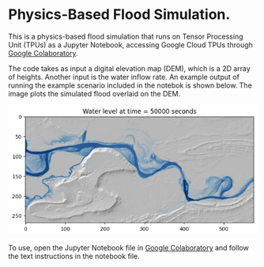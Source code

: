 # Physics-Based Flood Simulation.

This is a physics-based flood simulation that runs on Tensor Processing
Unit (TPUs) as a Jupyter Notebook, accessing Google Cloud TPUs through
[Google Colaboratory](https://colab.research.google.com/).

The code takes as input a digital elevation map (DEM), which is a 2D array of
heights. Another input is the water inflow rate. An example output of running
the example scenario included in the notebok is shown below. The image plots the
simulated flood overlaid on the DEM.

![Flood simulation overlaid on elevation map](flood_demo.png)

To use, open the Jupyter Notebook file in
[Google Colaboratory](https://colab.research.google.com/) and follow the text
instructions in the notebook file.

